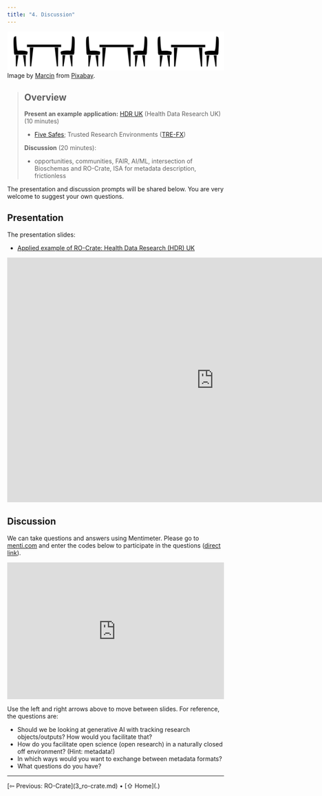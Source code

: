 ```yaml
---
title: "4. Discussion"
---
```

![Table and chairs](images/tables-3.svg)
Image by [Marcin](https://pixabay.com/users/padrefilar-2305081/) from [Pixabay](https://pixabay.com/).

> ## Overview
> **Present an example application:** [HDR UK](https://www.hdruk.ac.uk/) (Health Data Research UK) (10 minutes)
> * [Five Safes](https://trefx.uk/5s-crate/); Trusted Research Environments ([TRE-FX](https://trefx.uk/))
> 
> **Discussion** (20 minutes): 
> - opportunities, communities, FAIR, AI/ML, intersection of Bioschemas and RO-Crate, ISA for metadata description, frictionless

The presentation and discussion prompts will be shared below. You are very welcome to suggest your own questions.

## Presentation

The presentation slides:

* [Applied example of RO-Crate: Health Data Research (HDR) UK](https://docs.google.com/presentation/d/1TSoiSgdJzhxlxcXC-DfkRdEr7Qy_AX1aUrQTF3Q_V4A/edit?usp=sharing) 

<iframe src="https://docs.google.com/presentation/d/e/2PACX-1vSYRprQ7TSSYNilziR0tdlrdXKAegSpfhp22xuZ1B1bO-Zvs6L1AVizxfsGa97gbkS_MkY4hLKivr8W/pubembed?start=false&loop=false&delayms=0" frameborder="0" width="960" height="569" allowfullscreen="true" mozallowfullscreen="true" webkitallowfullscreen="true"></iframe>

## Discussion

We can take questions and answers using Mentimeter. Please go to [menti.com](https://menti.com) and enter the codes below to participate in the questions ([direct link](https://www.menti.com/alephq264s53)). 

<div style='position: relative; padding-bottom: 56.25%; padding-top: 35px; height: 0; overflow: hidden;'><iframe sandbox='allow-scripts allow-same-origin allow-presentation' allowfullscreen='true' allowtransparency='true' frameborder='0' height='315' src='https://www.mentimeter.com/app/presentation/alseogbryfyv3f7n1wo9uu1612r1rbwe/embed' style='position: absolute; top: 0; left: 0; width: 100%; height: 100%;' width='420'></iframe></div>

Use the left and right arrows above to move between slides.  For reference, the questions are:

- Should we be looking at generative AI with tracking research objects/outputs? How would you facilitate that?
- How do you facilitate open science (open research) in a naturally closed off environment? (Hint: metadata!)
- In which ways would you want to exchange between metadata formats?
- What questions do you have?

<hr />
[⇦ Previous: RO-Crate](3_ro-crate.md) • [⇧ Home](.)